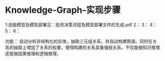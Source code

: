 # Knowledge-Graph-实现步骤
1:选股模型及模型部署见：投资决策流程及模型部署文件的生成.pdf
2：
3：
4：
5：
6：

功能：
 自动分析非结构化的实体，抽取三元组关系，并自动构建图谱。同时在关系的抽取上增加了关系的权重，使得构建的关系具备强弱关系，不仅能做知识推理还能做因果推理和逻辑推理，
